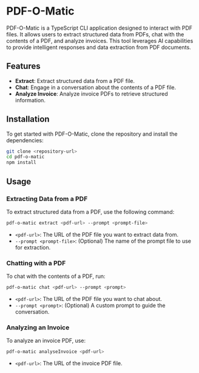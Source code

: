# PDF-O-Matic

PDF-O-Matic is a TypeScript CLI application designed to interact with PDF files. It allows users to extract structured data from PDFs, chat with the contents of a PDF, and analyze invoices. This tool leverages AI capabilities to provide intelligent responses and data extraction from PDF documents.

## Features

- **Extract**: Extract structured data from a PDF file.
- **Chat**: Engage in a conversation about the contents of a PDF file.
- **Analyze Invoice**: Analyze invoice PDFs to retrieve structured information.

## Installation

To get started with PDF-O-Matic, clone the repository and install the dependencies:
```bash
git clone <repository-url>
cd pdf-o-matic
npm install
```

## Usage

### Extracting Data from a PDF

To extract structured data from a PDF, use the following command:

```bash
pdf-o-matic extract <pdf-url> --prompt <prompt-file>
```

- `<pdf-url>`: The URL of the PDF file you want to extract data from.
- `--prompt <prompt-file>`: (Optional) The name of the prompt file to use for extraction.

### Chatting with a PDF

To chat with the contents of a PDF, run:

```bash
pdf-o-matic chat <pdf-url> --prompt <prompt>
```

- `<pdf-url>`: The URL of the PDF file you want to chat about.
- `--prompt <prompt>`: (Optional) A custom prompt to guide the conversation.

### Analyzing an Invoice

To analyze an invoice PDF, use:

```bash
pdf-o-matic analyseInvoice <pdf-url>
```

- `<pdf-url>`: The URL of the invoice PDF file.
